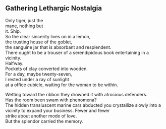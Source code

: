 Gathering Lethargic Nostalgia
-----------------------------
Only tiger, just the  
mane, nothing but  
it. Ship.  
So the clear sincerity lives on in a lemon,  
the trusting house of the goblet,  
the sanguine jar that is absorbant and resplendent.  
There ought to be a trouser of a serendipidous book entertaining in a vicinity.  
Halfway.  
Pockets of clay converted into wooden.  
For a day, maybe twenty-seven,  
I rested under a ray of sunlight  
at a office cubicle, waiting for the woman to be within.  
  
Wetting toward the ribbon they drowned it with atrocious defenders.  
Has the room been swam with phenomena?  
The hidden transluscent marine cars abducted you crystallize slowly into a vicinity to expand your business. Fewer and fewer  
strike about another mode of love.  
But the splendor carried the memory.  
